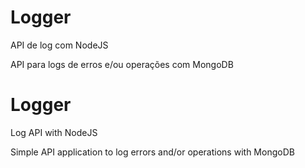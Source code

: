 # Logger
API de log com NodeJS

API para logs de erros e/ou operações com MongoDB


# Logger
Log API with NodeJS

Simple API application to log errors and/or operations with MongoDB
